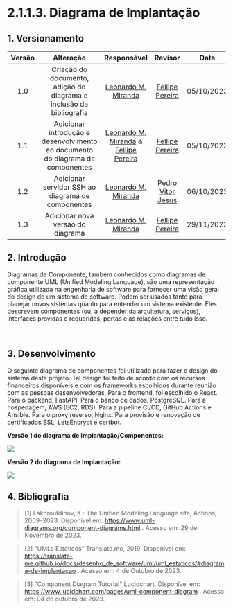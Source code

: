 # 2.1.1.3. Diagrama de Implantação

## 1. Versionamento

| Versão |                      Alteração                      |    Responsável     |      Revisor       | Data  |
| :----: | :-------------------------------------------------: | :----------------: | :----------------: | :---: |
|  1.0   |  Criação do documento, adição do diagrama e inclusão da bibliografia   | [Leonardo M. Miranda](https://github.com/leomichalski)  | [Fellipe Pereira](https://github.com/fellipepcs) | 05/10/2023 |
|  1.1   |  Adicionar introdução e desenvolvimento ao documento do diagrama de componentes   | [Leonardo M. Miranda](https://github.com/leomichalski) & [Fellipe Pereira](https://github.com/fellipepcs) | [Fellipe Pereira](https://github.com/fellipepcs)| 05/10/2023 |
|  1.2   |  Adicionar servidor SSH ao diagrama de componentes | [Leonardo M. Miranda](https://github.com/leomichalski) | [Pedro Vitor Jesus](https://github.com/Peedrooo) | 06/10/2023 |
|  1.3   |  Adicionar nova versão do diagrama | [Leonardo M. Miranda](https://github.com/leomichalski) | [Fellipe Pereira](https://github.com/fellipepcs) | 29/11/2023 |

## 2. Introdução

Diagramas de Componente, também conhecidos como diagramas de componente UML (Unified Modeling Language), são uma representação gráfica utilizada na engenharia de software para fornecer uma visão geral do design de um sistema de software. Podem ser usados tanto para planejar novos sistemas quanto para entender um sistema existente. Eles descrevem componentes (ou, a depender da arquitetura, serviços), interfaces providas e requeridas, portas e as relações entre tudo isso.

<br/>


## 3. Desenvolvimento

O seguinte diagrama de componentes foi utilizado para fazer o design do sistema deste projeto. Tal design foi feito de acordo com os recursos financeiros disponíveis e com os frameworks escolhidos durante reunião com as pessoas desenvolvedoras. Para o frontend, foi escolhido o React. Para o backend, FastAPI. Para o banco de dados, PostgreSQL. Para a hospedagem, AWS (EC2, RDS). Para a pipeline CI/CD, GitHub Actions e Ansible. Para o proxy reverso, Nginx. Para provisão e renovação de certificados SSL, LetsEncrypt e certbot.


**Versão 1 do diagrama de Implantação/Componentes:**

<img align="center" src="./img/diagrama_de_componentes.png">

<br/>

**Versão 2 do diagrama de Implantação:**

<img align="center" src="./img/diagrama_de_implantacao.png">

<br/>

## 4. Bibliografia

> [1] Fakhroutdinov, K.: The Unified Modeling Language site,
Actions, 2009–2023. Disponível em: https://www.uml-diagrams.org/component-diagrams.html . Acesso em: 29 de Novembro de 2023.

> [2] "UMLs Estáticos" Translate.me, 2019. Disponível em: https://translate-me.github.io/docs/desenho_de_software/uml/uml_estaticos/#diagrama-de-implantacao . Acesso em: 4 de Outubro de 2023.

> [3] "Component Diagram Tutorial" Lucidchart. Disponível em: https://www.lucidchart.com/pages/uml-component-diagram . Acesso em: 04 de outubro de 2023.
